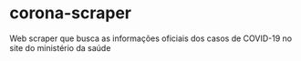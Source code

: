 # corona-scraper
Web scraper que busca as informações oficiais dos casos de COVID-19 no site do ministério da saúde
